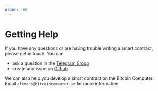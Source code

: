 ```yaml
---
order: -60
---
```


# Getting Help

If you have any questions or are having trouble writing a smart contract, please get in touch. You can

 * ask a question in the [Telegram Group](https://t.me/joinchat/FMrjOUWRuUkNuIt7zJL8tg)
 * create and issue on [Github](https://github.com/bitcoin-computer/bitcoin-computer-lib/issues)

We can also help you develop a smart contract on the Bitcoin Computer. Email ``clemens@bitcoincomputer.io`` for more information.
